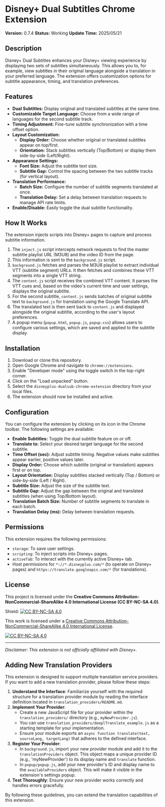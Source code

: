 # Disney+ Dual Subtitles Chrome Extension

**Version:** 0.7.4
**Status:** Working
**Update Time:** 2025/05/21

## Description

Disney+ Dual Subtitles enhances your Disney+ viewing experience by displaying two sets of subtitles simultaneously. This allows you to, for example, view subtitles in their original language alongside a translation in your preferred language. The extension offers customization options for subtitle appearance, timing, and translation preferences.

## Features

* **Dual Subtitles:** Display original and translated subtitles at the same time.
* **Customizable Target Language:** Choose from a wide range of languages for the second subtitle track.
* **Timing Adjustment:** Fine-tune subtitle synchronization with a time offset option.
* **Layout Customization:**
  * **Display Order:** Choose whether original or translated subtitles appear on top/first.
  * **Orientation:** Stack subtitles vertically (Top/Bottom) or display them side-by-side (Left/Right).
* **Appearance Settings:**
  * **Font Size:** Adjust the subtitle text size.
  * **Subtitle Gap:** Control the spacing between the two subtitle tracks (for vertical layout).
* **Translation Performance:**
  * **Batch Size:** Configure the number of subtitle segments translated at once.
  * **Translation Delay:** Set a delay between translation requests to manage API rate limits.
* **Enable/Disable:** Easily toggle the dual subtitle functionality.

## How It Works

The extension injects scripts into Disney+ pages to capture and process subtitle information.

1. The `inject.js` script intercepts network requests to find the master subtitle playlist URL (M3U8) and the video ID from the page.
2. This information is sent to the `background.js` script.
3. `background.js` fetches and parses the M3U8 playlist to extract individual VTT (subtitle segment) URLs. It then fetches and combines these VTT segments into a single VTT string.
4. The `content.js` script receives the combined VTT content. It parses the VTT cues and, based on the video's current time and user settings, displays the original subtitle.
5. For the second subtitle, `content.js` sends batches of original subtitle text to `background.js` for translation using the Google Translate API.
6. The translated text is then sent back to `content.js` and displayed alongside the original subtitle, according to the user's layout preferences.
7. A popup menu (`popup.html`, `popup.js`, `popup.css`) allows users to configure various settings, which are saved and applied to the subtitle display.

## Installation

1. Download or clone this repository.
2. Open Google Chrome and navigate to `chrome://extensions`.
3. Enable "Developer mode" using the toggle switch in the top-right corner.
4. Click on the "Load unpacked" button.
5. Select the `disneyplus-dualsub-chrome-extension` directory from your local files.
6. The extension should now be installed and active.

## Configuration

You can configure the extension by clicking on its icon in the Chrome toolbar. The following settings are available:

* **Enable Subtitles:** Toggle the dual subtitle feature on or off.
* **Translate to:** Select your desired target language for the second subtitle.
* **Time Offset (sec):** Adjust subtitle timing. Negative values make subtitles appear earlier, positive values later.
* **Display Order:** Choose which subtitle (original or translation) appears first or on top.
* **Layout Orientation:** Display subtitles stacked vertically (Top / Bottom) or side-by-side (Left / Right).
* **Subtitle Size:** Adjust the size of the subtitle text.
* **Subtitle Gap:** Adjust the gap between the original and translated subtitles (when using Top/Bottom layout).
* **Translation Batch Size:** Number of subtitle segments to translate in each batch.
* **Translation Delay (ms):** Delay between translation requests.

## Permissions

This extension requires the following permissions:

* `storage`: To save user settings.
* `scripting`: To inject scripts into Disney+ pages.
* `activeTab`: To interact with the currently active Disney+ tab.
* Host permissions for `*://*.disneyplus.com/*` (to operate on Disney+ pages) and `https://translate.googleapis.com/*` (for translations).

## License

This project is licensed under the **Creative Commons Attribution-NonCommercial-ShareAlike 4.0 International License (CC BY-NC-SA 4.0)**.

Shield: [![CC BY-NC-SA 4.0][cc-by-nc-sa-shield]][cc-by-nc-sa]

This work is licensed under a
[Creative Commons Attribution-NonCommercial-ShareAlike 4.0 International License][cc-by-nc-sa].

[![CC BY-NC-SA 4.0][cc-by-nc-sa-image]][cc-by-nc-sa]

[cc-by-nc-sa]: http://creativecommons.org/licenses/by-nc-sa/4.0/

[cc-by-nc-sa-image]: https://licensebuttons.net/l/by-nc-sa/4.0/88x31.png

[cc-by-nc-sa-shield]: https://img.shields.io/badge/License-CC%20BY--NC--SA%204.0-lightgrey.svg

---

*Disclaimer: This extension is not officially affiliated with Disney+.*

## Adding New Translation Providers

This extension is designed to support multiple translation service providers. If you want to add a new translation provider, please follow these steps:

1.  **Understand the Interface**: Familiarize yourself with the required structure for a translation provider module by reading the interface definition located in `translation_providers/README.md`.
2.  **Implement Your Provider**:
    *   Create a new JavaScript file for your provider within the `translation_providers/` directory (e.g., `myNewProvider.js`).
    *   You can use `translation_providers/deeplTranslate_example.js` as a starting template for your implementation.
    *   Ensure your module exports an `async function translate(text, sourceLang, targetLang)` that adheres to the defined interface.
3.  **Register Your Provider**:
    *   In `background.js`, import your new provider module and add it to the `translationProviders` object. This object maps a unique provider ID (e.g., 'myNewProvider') to its display name and `translate` function.
    *   In `popup/popup.js`, add your new provider's ID and display name to the `availableProviders` object. This will make it visible in the extension's settings popup.
4.  **Test Thoroughly**: Ensure your new provider works correctly and handles errors gracefully.

By following these guidelines, you can extend the translation capabilities of this extension.
